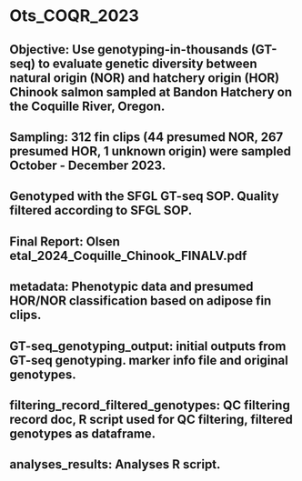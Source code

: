 # Ots_COQR_2023
## Objective: Use genotyping-in-thousands (GT-seq) to evaluate genetic diversity between natural origin (NOR) and hatchery origin (HOR) Chinook salmon sampled at Bandon Hatchery on the Coquille River, Oregon.
## Sampling: 312 fin clips (44 presumed NOR, 267 presumed HOR, 1 unknown origin) were sampled October - December 2023.
## Genotyped with the SFGL GT-seq SOP. Quality filtered according to SFGL SOP.
## Final Report: Olsen etal_2024_Coquille_Chinook_FINALV.pdf
## metadata: Phenotypic data and presumed HOR/NOR classification based on adipose fin clips.
## GT-seq_genotyping_output: initial outputs from GT-seq genotyping. marker info file and original genotypes.
## filtering_record_filtered_genotypes: QC filtering record doc, R script used for QC filtering, filtered genotypes as dataframe.
## analyses_results: Analyses R script.
